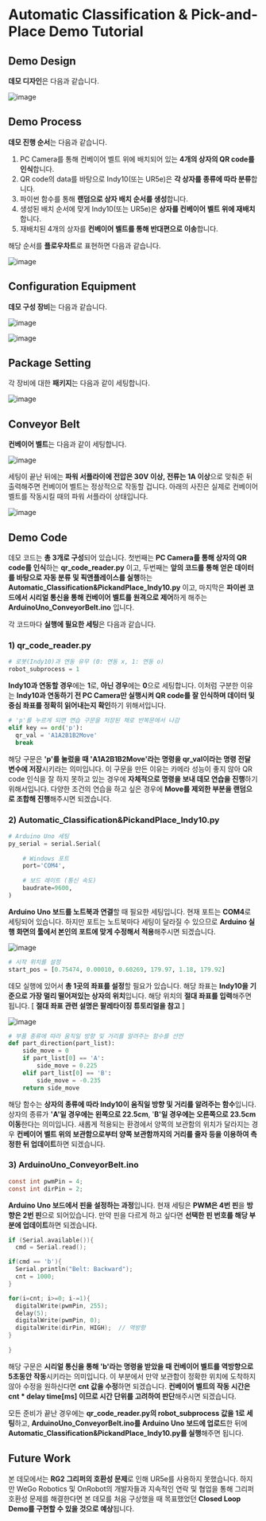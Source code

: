 # Automatic Classification & Pick-and-Place Demo Tutorial



## Demo Design

**데모 디자인**은 다음과 같습니다.

![image](https://user-images.githubusercontent.com/84532915/208834884-ec7dfd46-7d21-4753-89ef-747e51946737.png)



## Demo Process

**데모 진행 순서**는 다음과 같습니다.

1. PC Camera를 통해 컨베이어 벨트 위에 배치되어 있는 **4개의 상자의 QR code를 인식**합니다.
2. QR code의 data를 바탕으로 Indy10(또는 UR5e)은 **각 상자를 종류에 따라 분류**합니다.
3. 파이썬 함수를 통해 **랜덤으로 상자 배치 순서를 생성**합니다.
4. 생성된 배치 순서에 맞게 Indy10(또는 UR5e)은 **상자를 컨베이어 벨트 위에 재배치**합니다.
5. 재배치된 4개의 상자를 **컨베이어 벨트를 통해 반대편으로 이송**합니다. 

해당 순서를 **플로우차트**로 표현하면 다음과 같습니다.

![image](https://user-images.githubusercontent.com/84532915/208834913-00f0f69f-bba4-4cbc-9174-bdee637ff9e6.png)



## Configuration Equipment

**데모 구성 장비**는 다음과 같습니다.

![image](https://user-images.githubusercontent.com/84532915/208834951-116668ce-15ba-43d7-97c1-cd683726738d.png)

![image](https://user-images.githubusercontent.com/84532915/208834977-c3695966-b658-4e7c-a9a1-a990a97cd00e.png)



## Package Setting

각 장비에 대한 **패키지**는 다음과 같이 세팅합니다.

![image](https://user-images.githubusercontent.com/84532915/208835005-aebf929e-b4a7-489c-b326-913fd5ec25a9.png)



## Conveyor Belt

**컨베이어 벨트**는 다음과  같이 세팅합니다.

![image](https://user-images.githubusercontent.com/84532915/209468893-2c648624-a575-4353-a4be-53de4c1e8f87.png)

세팅이 끝난 뒤에는 **파워 서플라이에 전압은 30V 이상, 전류는 1A 이상**으로 맞춰준 뒤 출력해주면 컨베이어 벨트는 정상적으로 작동할 겁니다. 아래의 사진은 실제로 컨베이어 벨트를 작동시킬 때의 파워 서플라이 상태입니다.

![image](https://user-images.githubusercontent.com/84532915/209468944-2c5c9453-4f90-402b-874a-75a79960d8ec.png)



## Demo Code

데모 코드는 **총 3개로 구성**되어 있습니다. 첫번째는 **PC Camera를 통해 상자의 QR code를 인식**하는 **qr_code_reader.py** 이고, 두번째는 **앞의 코드를 통해 얻은 데이터를 바탕으로 자동 분류 및 픽앤플레이스를 실행**하는 **Automatic_Classification&PickandPlace_Indy10.py** 이고, 마지막은 **파이썬 코드에서 시리얼 통신을 통해 컨베이어 벨트를 원격으로 제어**하게 해주는 **ArduinoUno_ConveyorBelt.ino** 입니다.



각 코드마다 **실행에 필요한 세팅**은 다음과 같습니다.

### 1) qr_code_reader.py

```python
# 로봇(Indy10)과 연동 유무 (0: 연동 x, 1: 연동 o)
robot_subprocess = 1
```

**Indy10과 연동할 경우**에는 **1**로, **아닌 경우**에는 **0**으로 세팅합니다. 이처럼 구분한 이유는 **Indy10과 연동하기 전 PC Camera만 실행시켜 QR code를 잘 인식하며 데이터 및 중심 좌표를 정확히 읽어내는지 확인**하기 위해서입니다.

```python
# 'p'를 누르게 되면 연습 구문을 저장된 채로 반복문에서 나감
elif key == ord('p'):
  qr_val = 'A1A2B1B2Move'
  break
```

해당 구문은 **'p'를 눌렀을 때 'A1A2B1B2Move'라는 명령을 qr_val이라는 명령 전달 변수에 저장**시키라는 의미입니다. 이 구문을 만든 이유는 카메라 성능이 좋지 않아 QR code 인식을 잘 하지 못하고 있는 경우에 **자체적으로 명령을 보내 데모 연습을 진행**하기 위해서입니다. 다양한 조건의 연습을 하고 싶은 경우에 **Move를 제외한 부분을 랜덤으로 조합해 진행**해주시면 되겠습니다.



### 2) Automatic_Classification&PickandPlace_Indy10.py

```python
# Arduino Uno 세팅
py_serial = serial.Serial(
    
    # Windows 포트
    port='COM4',
    
    # 보드 레이트 (통신 속도)
    baudrate=9600,
)
```

**Arduino Uno 보드를 노트북과 연결**할 때 필요한 세팅입니다. 현재 포트는 **COM4**로 세팅되어 있습니다. 하지만 포트는 노트북마다 세팅이 달라질 수 있으므로 **Arduino 실행 화면의 툴에서 본인의 포트에 맞게 수정해서 적용**해주시면 되겠습니다.

![image](https://user-images.githubusercontent.com/84532915/208835102-9a58895b-a42d-446c-b7aa-952b7c3d55dc.png)

```python
# 시작 위치를 설정
start_pos = [0.75474, 0.00010, 0.60269, 179.97, 1.18, 179.92]
```

데모 실행에 있어서 **총 1곳의 좌표를 설정**할 필요가 있습니다. 해당 좌표는 **Indy10을 기준으로 가장 멀리 떨어져있는 상자의 위치**입니다. 해당 위치의 **절대 좌표를 입력**해주면 됩니다.
[ **절대 좌표 관련 설명은 팔레타이징 튜토리얼을 참고** ]

![image](https://user-images.githubusercontent.com/84532915/208835127-0c1ddc67-ee47-4741-a0a2-f183efd03029.png)

```python
# 부품 종류에 따라 움직일 방향 및 거리를 알려주는 함수를 선언
def part_direction(part_list):
    side_move = 0
    if part_list[0] == 'A':
        side_move = 0.225
    elif part_list[0] == 'B':
        side_move = -0.235
    return side_move
```

해당 함수는 **상자의 종류에 따라 Indy10이 움직일 방향 및 거리를 알려주는 함수**입니다. 상자의 종류가 **'A'일 경우에는 왼쪽으로 22.5cm**, '**B'일 경우에는 오른쪽으로 23.5cm 이동**한다는 의미입니다. 새롭게 적용되는 환경에서 양쪽의 보관함의 위치가 달라지는 경우 **컨베이어 벨트 위의 보관함으로부터 양쪽 보관함까지의 거리를 줄자 등을 이용하여 측정한 뒤 업데이트**하면 되겠습니다.



### 3) ArduinoUno_ConveyorBelt.ino

```c
const int pwmPin = 4;
const int dirPin = 2;
```

**Arduino Uno 보드에서 핀을 설정하는 과정**입니다. 현재 세팅은 **PWM은 4번 핀**을 **방향은 2번 핀**으로 되어있습니다. 만약 핀을 다르게 하고 싶다면 **선택한 핀 번호를 해당 부분에 업데이트**하면 되겠습니다.

```c
if (Serial.available()){
  cmd = Serial.read();

if(cmd == 'b'){
  Serial.println("Belt: Backward");
  cnt = 1000;
}

for(i=cnt; i>=0; i-=1){
  digitalWrite(pwmPin, 255);
  delay(5);
  digitalWrite(pwmPin, 0); 
  digitalWrite(dirPin, HIGH);  // 역방향    
}
    
}
```

해당 구문은 **시리얼 통신을 통해 'b'라는 명령을 받았을 때 컨베이어 벨트를 역방향으로 5초동안 작동**시키라는 의미입니다. 이 부분에서 만약 보관함이 정확한 위치에 도착하지 않아 수정을 원하신다면 **cnt 값을 수정**하면 되겠습니다. **컨베이어 벨트의 작동 시간은 cnt * delay time[ms] 이므로 시간 단위를 고려하여 판단**해주시면 되겠습니다. 



모든 준비가 끝난 경우에는 **qr_code_reader.py의 robot_subprocess 값을 1로 세팅**하고,  **ArduinoUno_ConveyorBelt.ino를 Arduino Uno 보드에 업로드**한 뒤에 **Automatic_Classification&PickandPlace_Indy10.py를 실행**해주면 됩니다.



## Future Work

본 데모에서는 **RG2 그리퍼의 호환성 문제**로 인해 UR5e를 사용하지 못했습니다. 하지만 WeGo Robotics 및 OnRobot의 개발자들과 지속적인 연락 및 협업을 통해 그리퍼 호환성 문제를 해결한다면 본 데모를 처음 구상했을 때 목표했었던 **Closed Loop Demo를 구현할 수 있을 것으로 예상**됩니다.

